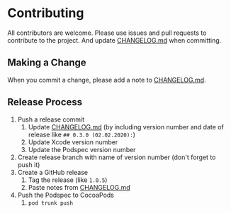 # Contributing

All contributors are welcome. Please use issues and pull requests to contribute to the project. And update [CHANGELOG.md](CHANGELOG.md) when committing.

## Making a Change

When you commit a change, please add a note to [CHANGELOG.md](CHANGELOG.md).

## Release Process

1. Push a release commit
    1. Update  [CHANGELOG.md](CHANGELOG.md) (by including version number and date of release like `## 0.3.0 (02.02.2020):`)
   2. Update Xcode version number
   3. Update the Podspec version number
3. Create release branch with name of version number (don't forget to push it)   
4. Create a GitHub release
   1. Tag the release (like `1.0.5`)
   2. Paste notes from [CHANGELOG.md](CHANGELOG.md)
5. Push the Podspec to CocoaPods
   1. `pod trunk push`
